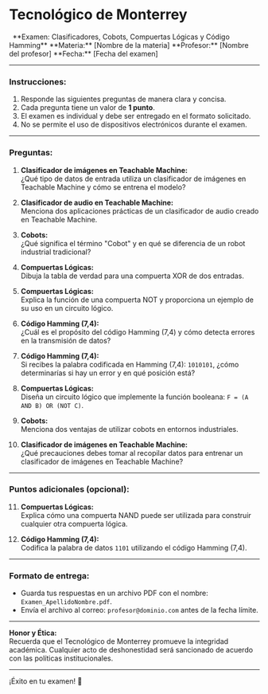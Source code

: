 # Tecnológico de Monterrey  
<img src="https://upload.wikimedia.org/wikipedia/commons/thumb/4/47/Logo_del_ITESM.svg/1200px-Logo_del_ITESM.svg.png" alt="Logo Tec" width="3cm" height="3cm" />  
**Examen: Clasificadores, Cobots, Compuertas Lógicas y Código Hamming**  
**Materia:** [Nombre de la materia]  
**Profesor:** [Nombre del profesor]  
**Fecha:** [Fecha del examen]  

---

### **Instrucciones:**  
1. Responde las siguientes preguntas de manera clara y concisa.  
2. Cada pregunta tiene un valor de **1 punto**.  
3. El examen es individual y debe ser entregado en el formato solicitado.  
4. No se permite el uso de dispositivos electrónicos durante el examen.  

---

### **Preguntas:**

1. **Clasificador de imágenes en Teachable Machine:**  
   ¿Qué tipo de datos de entrada utiliza un clasificador de imágenes en Teachable Machine y cómo se entrena el modelo?

2. **Clasificador de audio en Teachable Machine:**  
   Menciona dos aplicaciones prácticas de un clasificador de audio creado en Teachable Machine.

3. **Cobots:**  
   ¿Qué significa el término "Cobot" y en qué se diferencia de un robot industrial tradicional?

4. **Compuertas Lógicas:**  
   Dibuja la tabla de verdad para una compuerta XOR de dos entradas.

5. **Compuertas Lógicas:**  
   Explica la función de una compuerta NOT y proporciona un ejemplo de su uso en un circuito lógico.

6. **Código Hamming (7,4):**  
   ¿Cuál es el propósito del código Hamming (7,4) y cómo detecta errores en la transmisión de datos?

7. **Código Hamming (7,4):**  
   Si recibes la palabra codificada en Hamming (7,4): `1010101`, ¿cómo determinarías si hay un error y en qué posición está?

8. **Compuertas Lógicas:**  
   Diseña un circuito lógico que implemente la función booleana: `F = (A AND B) OR (NOT C)`.

9. **Cobots:**  
   Menciona dos ventajas de utilizar cobots en entornos industriales.

10. **Clasificador de imágenes en Teachable Machine:**  
    ¿Qué precauciones debes tomar al recopilar datos para entrenar un clasificador de imágenes en Teachable Machine?

---

### **Puntos adicionales (opcional):**

11. **Compuertas Lógicas:**  
    Explica cómo una compuerta NAND puede ser utilizada para construir cualquier otra compuerta lógica.

12. **Código Hamming (7,4):**  
    Codifica la palabra de datos `1101` utilizando el código Hamming (7,4).

---

### **Formato de entrega:**  
- Guarda tus respuestas en un archivo PDF con el nombre: `Examen_ApellidoNombre.pdf`.  
- Envía el archivo al correo: `profesor@dominio.com` antes de la fecha límite.  

---

**Honor y Ética:**  
Recuerda que el Tecnológico de Monterrey promueve la integridad académica. Cualquier acto de deshonestidad será sancionado de acuerdo con las políticas institucionales.  

---

¡Éxito en tu examen! 🚀  
